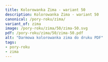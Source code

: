 ```yaml
---
title: Kolorowanka Zima - wariant 50
description: Kolorowanka Zima - wariant 50
canonical: /pory-roku/zima/
variant_of: zima
image: /pory-roku/zima/50/zima-50.svg
pdf: /pory-roku/zima/50/zima-50.pdf
alt: "Darmowa kolorowanka zima do druku PDF"
tags:
- pory-roku
- zima
---
```

